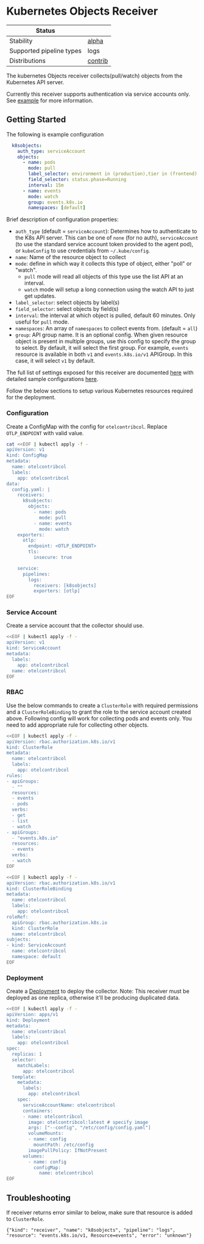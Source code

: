 # Kubernetes Objects Receiver

| Status                   |           |
| ------------------------ |-----------|
| Stability                | [alpha]   |
| Supported pipeline types | logs      |
| Distributions            | [contrib] |

The kubernetes Objects receiver collects(pull/watch) objects from the Kubernetes API server.

Currently this receiver supports authentication via service accounts only.
See [example](#example) for more information.

## Getting Started

The following is example configuration

```yaml
  k8sobjects:
    auth_type: serviceAccount
    objects:
      - name: pods
        mode: pull
        label_selector: environment in (production),tier in (frontend)
        field_selector: status.phase=Running
        interval: 15m
      - name: events
        mode: watch
        group: events.k8s.io
        namespaces: [default]
```

Brief description of configuration properties:
- `auth_type` (default = `serviceAccount`): Determines how to authenticate to
the K8s API server. This can be one of `none` (for no auth), `serviceAccount`
(to use the standard service account token provided to the agent pod), or
`kubeConfig` to use credentials from `~/.kube/config`.
- `name`: Name of the resource object to collect
- `mode`: define in which way it collects this type of object, either "poll" or "watch".
  - `pull` mode will read all objects of this type use the list API at an interval.
  - `watch` mode will setup a long connection using the watch API to just get updates.
- `label_selector`: select objects by label(s)
- `field_selector`: select objects by field(s)
- `interval`: the interval at which object is pulled, default 60 minutes. Only useful for `pull` mode.
- `namespaces`: An array of `namespaces` to collect events from. (default = `all`)
- `group`: API group name. It is an optional config. When given resource object is present in multiple groups,
use this config to specify the group to select. By default, it will select the first group.
For example, `events` resource is available in both `v1` and `events.k8s.io/v1` APIGroup. In 
this case, it will select `v1` by default.


The full list of settings exposed for this receiver are documented [here](./config.go)
with detailed sample configurations [here](./testdata/config.yaml).

Follow the below sections to setup various Kubernetes resources required for the deployment.

### Configuration

Create a ConfigMap with the config for `otelcontribcol`. Replace `OTLP_ENDPOINT`
with valid value.

```bash
cat <<EOF | kubectl apply -f -
apiVersion: v1
kind: ConfigMap
metadata:
  name: otelcontribcol
  labels:
    app: otelcontribcol
data:
  config.yaml: |
    receivers:
      k8sobjects:
        objects:
          - name: pods
            mode: pull
          - name: events
            mode: watch
    exporters:
      otlp:
        endpoint: <OTLP_ENDPOINT>
        tls:
          insecure: true

    service:
      pipelines:
        logs:
          receivers: [k8sobjects]
          exporters: [otlp]
EOF
```

### Service Account

Create a service account that the collector should use.

```bash
<<EOF | kubectl apply -f -
apiVersion: v1
kind: ServiceAccount
metadata:
  labels:
    app: otelcontribcol
  name: otelcontribcol
EOF
```

### RBAC

Use the below commands to create a `ClusterRole` with required permissions and a
`ClusterRoleBinding` to grant the role to the service account created above.
Following config will work for collecting pods and events only. You need to add
appropriate rule for collecting other objects.

```bash
<<EOF | kubectl apply -f -
apiVersion: rbac.authorization.k8s.io/v1
kind: ClusterRole
metadata:
  name: otelcontribcol
  labels:
    app: otelcontribcol
rules:
- apiGroups:
  - ""
  resources:
  - events
  - pods
  verbs:
  - get
  - list
  - watch
- apiGroups: 
  - "events.k8s.io"
  resources:
  - events
  verbs:
  - watch
EOF
```

```bash
<<EOF | kubectl apply -f -
apiVersion: rbac.authorization.k8s.io/v1
kind: ClusterRoleBinding
metadata:
  name: otelcontribcol
  labels:
    app: otelcontribcol
roleRef:
  apiGroup: rbac.authorization.k8s.io
  kind: ClusterRole
  name: otelcontribcol
subjects:
- kind: ServiceAccount
  name: otelcontribcol
  namespace: default
EOF
```

### Deployment

Create a [Deployment](https://kubernetes.io/docs/concepts/workloads/controllers/deployment/) to deploy the collector.
Note: This receiver must be deployed as one replica, otherwise it'll be producing duplicated data.

```bash
<<EOF | kubectl apply -f -
apiVersion: apps/v1
kind: Deployment
metadata:
  name: otelcontribcol
  labels:
    app: otelcontribcol
spec:
  replicas: 1
  selector:
    matchLabels:
      app: otelcontribcol
  template:
    metadata:
      labels:
        app: otelcontribcol
    spec:
      serviceAccountName: otelcontribcol
      containers:
      - name: otelcontribcol
        image: otelcontribcol:latest # specify image
        args: ["--config", "/etc/config/config.yaml"]
        volumeMounts:
        - name: config
          mountPath: /etc/config
        imagePullPolicy: IfNotPresent
      volumes:
        - name: config
          configMap:
            name: otelcontribcol
EOF
```

## Troubleshooting

If receiver returns error similar to below, make sure that resource is added to `ClusterRole`.
```
{"kind": "receiver", "name": "k8sobjects", "pipeline": "logs", "resource": "events.k8s.io/v1, Resource=events", "error": "unknown"}
```

[alpha]: https://github.com/open-telemetry/opentelemetry-collector#alpha
[contrib]: https://github.com/open-telemetry/opentelemetry-collector-releases/tree/main/distributions/otelcol-contrib
